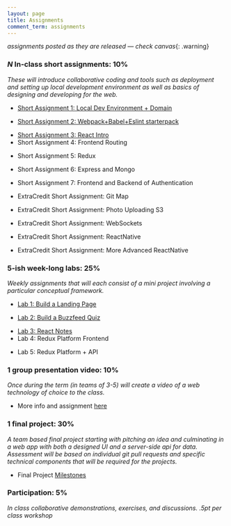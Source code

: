 ```yaml
---
layout: page
title: Assignments
comment_term: assignments
---
```


*assignments posted as they are released — check canvas*{: .warning}

### *N* In-class short assignments: 10%
*These will introduce collaborative coding and tools such as deployment and setting up local development environment as well as basics of designing and developing for the web.*

<!-- * Short Assignment 1: Local Dev Environment + Domain -->
* [Short Assignment 1: Local Dev Environment + Domain](sa/localdev)
<!-- * Short Assignment 2: Webpack+Babel+Eslint starterpack -->
* [Short Assignment 2: Webpack+Babel+Eslint starterpack](sa/starterpack)
<!-- * Short Assignment 3: React Intro -->
* [Short Assignment 3: React Intro](sa/react-videos)
* Short Assignment 4: Frontend Routing
<!-- * [Short Assignment 4: Frontend Routing](sa/routing)  -->
* Short Assignment 5: Redux
<!-- * [Short Assignment 5: Redux](sa/redux)  -->
* Short Assignment 6: Express and Mongo
<!-- * [Short Assignment 6: Express and Mongo](sa/server-side)  -->
* Short Assignment 7: Frontend and Backend of Authentication 
<!-- * [Short Assignment 7: Frontend and Backend of Authentication](sa/authentication) -->
* ExtraCredit Short Assignment: Git Map
<!-- * [ExtraCredit Short Assignment: Git Map](sa/git-map) -->
* ExtraCredit Short Assignment: Photo Uploading S3
<!-- * [ExtraCredit Short Assignment: Photo Uploading S3](sa/s3-upload) -->
* ExtraCredit Short Assignment: WebSockets
<!-- * [ExtraCredit Short Assignment: WebSockets](sa/websockets) -->
<!-- * EC Short Assignment: ChatBot -->
<!-- * [ExtraCredit Short Assignment: ChatBot](sa/slack-bot) -->
* ExtraCredit Short Assignment: ReactNative
<!-- * [ExtraCredit Short Assignment: ReactNative](sa/react-native) -->
* ExtraCredit Short Assignment: More Advanced ReactNative
<!-- * [ExtraCredit Short Assignment: More Advanced ReactNative](sa/react-native-part-2) -->




### 5-ish week-long labs:  25%
*Weekly assignments that will each consist of a mini project involving a particular conceptual framework.*

<!-- * Lab 1: Build a Landing Page -->
* [Lab 1: Build a Landing Page](lab/landing-page)
<!-- * Lab 2: Build a Buzzfeed Quiz -->
* [Lab 2: Build a Buzzfeed Quiz](lab/quizzical)
<!-- * Lab 3: React Notes -->
* [Lab 3: React Notes](lab/react-notes)
* Lab 4: Redux Platform Frontend
<!-- * [Lab 4: Redux Platform Frontend](lab/redux-platform) -->
* Lab 5: Redux Platform + API
<!-- * [Lab 5: Redux Platform + API](lab/redux-platform+server) -->

<!-- ### 4-ish Short in-class quizzes:  10%
*Concepts and methods from lectures and labs.* -->

<!-- ### 1 group presentation and workshop: 10%
*Once during the term (in teams of 3-4) will present a web technology of choice to the class with a short workshop.*

* More info and assignment [here](../workshops) -->

### 1 group presentation video: 10%
*Once during the term (in teams of 3-5) will create a video of a web technology of choice to the class.*

* More info and assignment [here](../eli5in5)

<!-- ### Group Workshop Participation: 10%
*Individual participation in each of the group presentation workshops. Will require forking a repo and following along with a tutorial in class.* -->

### 1 final project:  30%
*A team based final project starting with pitching an idea and culminating in a web app with both a designed UI and a server-side api for data.  Assessment will be based on individual git pull requests and specific technical components that will be required for the projects.*

* Final Project [Milestones](project)

### Participation:  5%
*In class collaborative demonstrations, exercises, and discussions. .5pt per class workshop*
